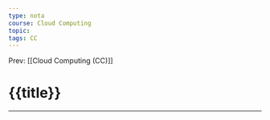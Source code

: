 ```yaml
---
type: nota
course: Cloud Computing
topic: 
tags: CC
---
```


Prev: [[Cloud Computing (CC)]]

# {{title}}
---
